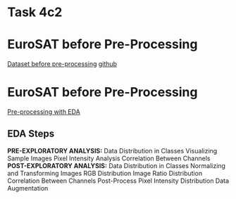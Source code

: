 # Task 4c2
# EuroSAT before Pre-Processing 
[Dataset before pre-processing](https://paperswithcode.com/dataset/eurosat)
[github](https://github.com/phelber/eurosat)


# EuroSAT before Pre-Processing 

[Pre-processing with EDA](https://github.com/showrin20/BracU_Courses/blob/main/CSE424/Task4/cse424_EUROSAT%2BEDA.ipynb)
## EDA Steps
**PRE-EXPLORATORY ANALYSIS:**
Data Distribution in Classes
Visualizing Sample Images
Pixel Intensity Analysis
Correlation Between Channels
**POST-EXPLORATORY ANALYSIS:**
Data Distribution in Classes
Normalizing and Transforming Images
RGB Distribution
Image Ratio Distribution
Correlation Between Channels
Post-Process Pixel Intensity Distribution
Data Augmentation
